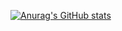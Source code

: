 [![Anurag's GitHub stats](https://github-readme-stats.vercel.app/api?username=alexinabox&show_icons=true&theme=nightowl)](https://github.com/anuraghazra/github-readme-stats)
